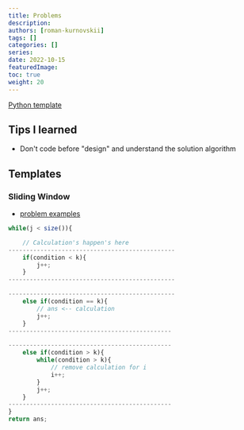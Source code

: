 ```yaml
---
title: Problems
description:
authors: [roman-kurnovskii]
tags: []
categories: []
series:
date: 2022-10-15
featuredImage:
toc: true
weight: 20
---
```


[Python template](../#template)


## Tips I learned

- Don't code before "design" and understand the solution algorithm

## Templates

### Sliding Window

- [problem examples](/en/tags/sliding-window/)

```js
while(j < size()){

    // Calculation's happen's here
-----------------------------------------------
    if(condition < k){
        j++;
    }
-----------------------------------------------

-----------------------------------------------
    else if(condition == k){
        // ans <-- calculation
        j++;
    }
----------------------------------------------

----------------------------------------------
    else if(condition > k){
        while(condition > k){
            // remove calculation for i
            i++;
        }
        j++;
    }
----------------------------------------------
}
return ans;
```